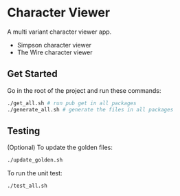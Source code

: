 # Character Viewer

A multi variant character viewer app.

- Simpson character viewer
- The Wire character viewer

## Get Started

Go in the root of the project and run these commands:

```sh
./get_all.sh # run pub get in all packages
./generate_all.sh # generate the files in all packages

```

## Testing

(Optional) To update the golden files:

```sh
./update_golden.sh

```

To run the unit test:

```sh
./test_all.sh

```

